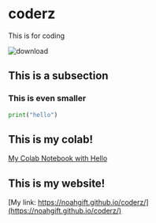 # coderz
This is for coding

![download](https://user-images.githubusercontent.com/58792/87334700-13767b00-c50d-11ea-96a1-ebf576144ec5.png)


## This is a subsection

### This is even smaller

```python
print("hello")
```

## This is my colab!

[My Colab Notebook with Hello](https://github.com/noahgift/coderz/blob/master/hello.ipynb)


## This is my website!

[My link:  https://noahgift.github.io/coderz/](https://noahgift.github.io/coderz/)
